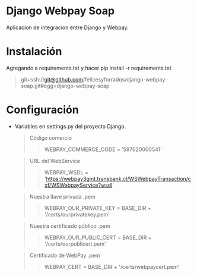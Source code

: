 Django Webpay Soap
==================

Aplicacion de integracion entre Django y Webpay.


Instalación
===========

Agregando a requirements.txt y hacer pip install -r requirements.txt
> git+ssh://git@github.com/felicesyforrados/django-webpay-soap.git#egg=django-webpay-soap

Configuración
==============

* Variables en settings.py del proyecto Django.

  > Código comercio
  >> WEBPAY_COMMERCE_CODE = '597020000541'

  > URL del WebService
  >> WEBPAY_WSDL = 'https://webpay3gint.transbank.cl/WSWebpayTransaction/cxf/WSWebpayService?wsdl'
  
  > Nuestra llave privada .pem
  >> WEBPAY_OUR_PRIVATE_KEY = BASE_DIR + '/certs/ourprivatekey.pem'
  
  > Nuestra certificado público .pem
  >> WEBPAY_OUR_PUBLIC_CERT = BASE_DIR + '/certs/ourpublicert.pem'
  
  > Certificado de WebPay .pem
  >> WEBPAY_CERT = BASE_DIR + '/certs/webpaycert.pem'
